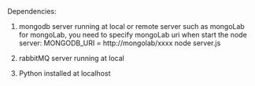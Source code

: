 Dependencies:

1. mongodb server running at local or remote server such as mongoLab
   for mongoLab, you need to specify mongoLab uri when start the node server:
    MONGODB_URI = http://mongolab/xxxx node server.js

2. rabbitMQ server running at local 

3. Python installed at localhost
